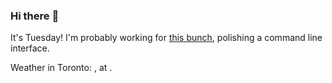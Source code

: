 ### Hi there :wave:

It's Tuesday! I'm probably working for [this bunch](https://github.com/kohofinancial), polishing a command line interface.

Weather in Toronto: , at .
